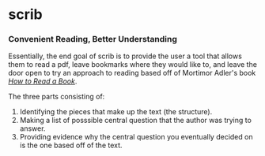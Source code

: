 # scrib

### Convenient Reading, Better Understanding

Essentially, the end goal of scrib is to provide the user a tool that allows them to read a pdf, leave bookmarks where they would like to, and leave the door open to try an approach to reading based off of Mortimor Adler's book [_How to Read a Book_](https://en.wikipedia.org/wiki/How_to_Read_a_Book).

The three parts consisting of:

1. Identifying the pieces that make up the text (the structure).
2. Making a list of posssible central question that the author was trying to answer.
3. Providing evidence why the central question you eventually decided on is the one based off of the text. 

